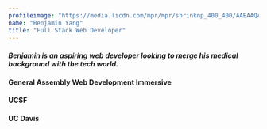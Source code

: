 ```yaml
---
profileimage: "https://media.licdn.com/mpr/mpr/shrinknp_400_400/AAEAAQAAAAAAAAVeAAAAJGFmNmZkZWUwLWYxOTMtNGIyMC05OWJlLTJmZjhhN2UxNGQyYQ.jpg"
name: "Benjamin Yang"
title: "Full Stack Web Developer"
---
```


#### *Benjamin is an aspiring web developer looking to merge his medical background with the tech world.*


#### General Assembly Web Development Immersive 


#### UCSF


#### UC Davis
